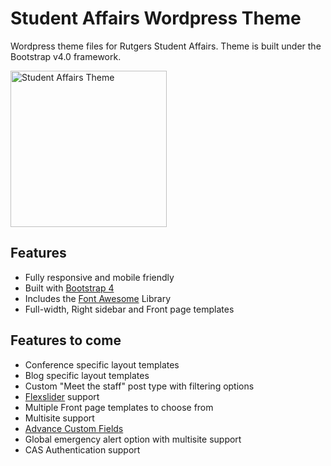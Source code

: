 # Student Affairs Wordpress Theme
Wordpress theme files for Rutgers Student Affairs. Theme is built under the Bootstrap v4.0 framework.

<img width="250px" src="https://s5.postimg.org/3ztbz3os7/screenshot.png" alt="Student Affairs Theme">

## Features
- Fully responsive and mobile friendly
- Built with <a href="getbootstrap.com" target="_blank">Bootstrap 4</a>
- Includes the <a href="fontawesome.io">Font Awesome</a> Library
- Full-width, Right sidebar and Front page templates


## Features to come
- Conference specific layout templates
- Blog specific layout templates
- Custom "Meet the staff" post type with filtering options
- <a href="https://github.com/woocommerce/FlexSlider" target="_blank">Flexslider</a> support
- Multiple Front page templates to choose from
- Multisite support
- <a href="https://www.advancedcustomfields.com/" target="_blank">Advance Custom Fields</a>
- Global emergency alert option with multisite support
- CAS Authentication support
